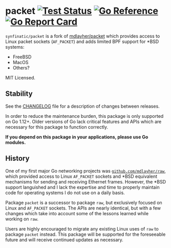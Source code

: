 # packet [![Test Status](https://github.com/synfinatic/packet/workflows/Test/badge.svg)](https://github.com/synfinatic/packet/actions) [![Go Reference](https://pkg.go.dev/badge/github.com/mdlayher/packet.svg)](https://pkg.go.dev/github.com/mdlayher/packet)  [![Go Report Card](https://goreportcard.com/badge/github.com/mdlayher/packet)](https://goreportcard.com/report/github.com/synfinatic/packet)

`synfinatic/packet` is a fork of [mdlayher/packet](https://github.com/mdlayher/packet)
which  provides access to Linux packet sockets (`AF_PACKET`) and adds
limited BPF support for \*BSD systems:

 * FreeBSD
 * MacOS
 * Others?

MIT Licensed.

## Stability

See the [CHANGELOG](./CHANGELOG.md) file for a description of changes between
releases.

In order to reduce the maintenance burden, this package is only supported on
Go 1.12+. Older versions of Go lack critical features and APIs which are
necessary for this package to function correctly.

**If you depend on this package in your applications, please use Go modules.**

## History

One of my first major Go networking projects was
[`github.com/mdlayher/raw`](https://github.com/mdlayher/raw), which provided
access to Linux `AF_PACKET` sockets and *BSD equivalent mechanisms for sending
and receiving Ethernet frames. However, the *BSD support languished and I lack
the expertise and time to properly maintain code for operating systems I do not
use on a daily basis.

Package `packet` is a successor to package `raw`, but exclusively focused on
Linux and `AF_PACKET` sockets. The APIs are nearly identical, but with a few
changes which take into account some of the lessons learned while working on
`raw`.

Users are highly encouraged to migrate any existing Linux uses of `raw` to
package `packet` instead. This package will be supported for the foreseeable
future and will receive continued updates as necessary.
